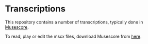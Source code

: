 # Transcriptions

This repository contains a number of transcriptions, typically done in [Musescore](https://musescore.org).

To read, play or edit the mscx files, download Musescore from [here](https://musescore.org/en/download).
